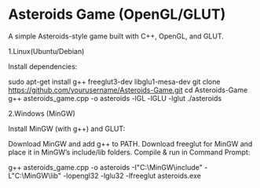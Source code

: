# Asteroids Game (OpenGL/GLUT)

A simple Asteroids-style game built with C++, OpenGL, and GLUT.

1.Linux(Ubuntu/Debian)

Install dependencies:

sudo apt-get install g++ freeglut3-dev libglu1-mesa-dev
git clone https://github.com/yourusername/Asteroids-Game.git
cd Asteroids-Game
g++ asteroids_game.cpp -o asteroids -lGL -lGLU -lglut
./asteroids

2.Windows (MinGW)

Install MinGW (with g++) and GLUT:

Download MinGW and add g++ to PATH.
Download freeglut for MinGW and place it in MinGW’s include/lib folders.
Compile & run in Command Prompt:
   
g++ asteroids_game.cpp -o asteroids -I"C:\MinGW\include" -L"C:\MinGW\lib" -lopengl32 -lglu32 -lfreeglut
asteroids.exe
